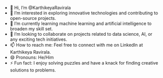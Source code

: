 - 👋 Hi, I’m @KarthikeyaRavirala
- 👀 I’m interested in exploring innovative technologies and contributing to open-source projects.
- 🌱 I’m currently learning machine learning and artificial intelligence to broaden my skill set.
- 💞️ I’m looking to collaborate on projects related to data science, AI, or any exciting tech initiatives.
- 📫 How to reach me: Feel free to connect with me on LinkedIn at Karthikeya Ravirala.
- 😄 Pronouns: He/Him
- ⚡ Fun fact: I enjoy solving puzzles and have a knack for finding creative solutions to problems.



